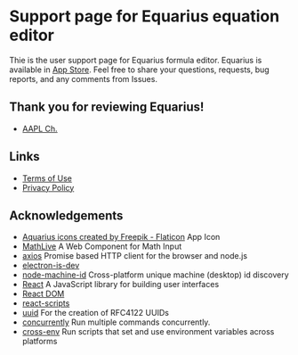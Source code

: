 # Support page for Equarius equation editor
Thie is the user support page for Equarius formula editor. Equarius is available in [App Store](https://apps.apple.com/us/app/equarius/id6448750583). Feel free to share your questions, requests, bug reports, and any comments from Issues.

## Thank you for reviewing Equarius!
- [AAPL Ch.](https://applech2.com/archives/20230628-equarius-formula-editor-for-mac.html)

## Links
- [Terms of Use](https://www.apple.com/legal/internet-services/itunes/dev/stdeula)
- [Privacy Policy](https://github.com/ichibha/Equarius/blob/main/privacy_policy.md)

## Acknowledgements
- [Aquarius icons created by Freepik - Flaticon](https://www.flaticon.com/free-icons/aquarius) App Icon
- [MathLive](https://cortexjs.io/mathlive/) A Web Component for Math Input
- [axios](https://github.com/axios/axios) Promise based HTTP client for the browser and node.js
- [electron-is-dev](https://github.com/sindresorhus/electron-is-dev) 
- [node-machine-id](https://github.com/automation-stack/node-machine-id) Cross-platform unique machine (desktop) id discovery
- [React](https://github.com/facebook/react) A JavaScript library for building user interfaces
- [React DOM](https://github.com/facebook/react/tree/main/packages/react-dom)
- [react-scripts](https://github.com/facebook/create-react-app/tree/main/packages/react-scripts)
- [uuid](https://github.com/uuidjs/uuid) For the creation of RFC4122 UUIDs
- [concurrently](https://github.com/open-cli-tools/concurrently) Run multiple commands concurrently.
- [cross-env](https://github.com/kentcdodds/cross-env) Run scripts that set and use environment variables across platforms
